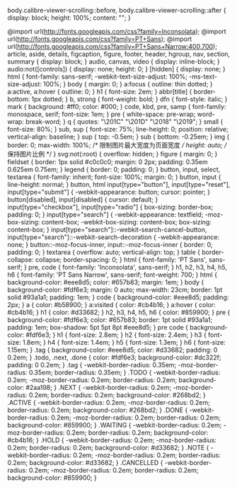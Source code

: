body.calibre-viewer-scrolling::before, body.calibre-viewer-scrolling::after
{ display: block; height: 100%; content: ""; }




@import url(http://fonts.googleapis.com/css?family=Inconsolata);
@import url(http://fonts.googleapis.com/css?family=PT+Sans);
@import url(http://fonts.googleapis.com/css?family=PT+Sans+Narrow:400,700);
article,
aside,
details,
figcaption,
figure,
footer,
header,
hgroup,
nav,
section,
summary {
  display: block;
}
audio,
canvas,
video {
  display: inline-block;
}
audio:not([controls]) {
  display: none;
  height: 0;
}
[hidden] {
  display: none;
}
html {
  font-family: sans-serif;
  -webkit-text-size-adjust: 100%;
  -ms-text-size-adjust: 100%;
}
body {
  margin: 0;
}
a:focus {
  outline: thin dotted;
}
a:active,
a:hover {
  outline: 0;
}
h1 {
  font-size: 2em;
}
abbr[title] {
  border-bottom: 1px dotted;
}
b,
strong {
  font-weight: bold;
}
dfn {
  font-style: italic;
}
mark {
  background: #ff0;
  color: #000;
}
code,
kbd,
pre,
samp {
  font-family: monospace, serif;
  font-size: 1em;
}
pre {
  white-space: pre-wrap;
  word-wrap: break-word;
}
q {
  quotes: "\201C" "\201D" "\2018" "\2019";
}
small {
  font-size: 80%;
}
sub,
sup {
  font-size: 75%;
  line-height: 0;
  position: relative;
  vertical-align: baseline;
}
sup {
  top: -0.5em;
}
sub {
  bottom: -0.25em;
}
img {
  border: 0;
  max-width: 100%; /* 限制图片最大宽度为页面宽度 */
  height: auto;    /* 保持图片比例 */
}
svg:not(:root) {
  overflow: hidden;
}
figure {
  margin: 0;
}
fieldset {
  border: 1px solid #c0c0c0;
  margin: 0 2px;
  padding: 0.35em 0.625em 0.75em;
}
legend {
  border: 0;
  padding: 0;
}
button,
input,
select,
textarea {
  font-family: inherit;
  font-size: 100%;
  margin: 0;
}
button,
input {
  line-height: normal;
}
button,
html input[type="button"],
input[type="reset"],
input[type="submit"] {
  -webkit-appearance: button;
  cursor: pointer;
}
button[disabled],
input[disabled] {
  cursor: default;
}
input[type="checkbox"],
input[type="radio"] {
  box-sizing: border-box;
  padding: 0;
}
input[type="search"] {
  -webkit-appearance: textfield;
  -moz-box-sizing: content-box;
  -webkit-box-sizing: content-box;
  box-sizing: content-box;
}
input[type="search"]::-webkit-search-cancel-button,
input[type="search"]::-webkit-search-decoration {
  -webkit-appearance: none;
}
button::-moz-focus-inner,
input::-moz-focus-inner {
  border: 0;
  padding: 0;
}
textarea {
  overflow: auto;
  vertical-align: top;
}
table {
  border-collapse: collapse;
  border-spacing: 0;
}
html {
  font-family: 'PT Sans', sans-serif;
}
pre,
code {
  font-family: 'Inconsolata', sans-serif;
}
h1,
h2,
h3,
h4,
h5,
h6 {
  font-family: 'PT Sans Narrow', sans-serif;
  font-weight: 700;
}
html {
  background-color: #eee8d5;
  color: #657b83;
  margin: 1em;
}
body {
  background-color: #fdf6e3;
  margin: 0 auto;
  max-width: 23cm;
  border: 1pt solid #93a1a1;
  padding: 1em;
}
code {
  background-color: #eee8d5;
  padding: 2px;
}
a {
  color: #b58900;
}
a:visited {
  color: #cb4b16;
}
a:hover {
  color: #cb4b16;
}
h1 {
  color: #d33682;
}
h2,
h3,
h4,
h5,
h6 {
  color: #859900;
}
pre {
  background-color: #fdf6e3;
  color: #657b83;
  border: 1pt solid #93a1a1;
  padding: 1em;
  box-shadow: 5pt 5pt 8pt #eee8d5;
}
pre code {
  background-color: #fdf6e3;
}
h1 {
  font-size: 2.8em;
}
h2 {
  font-size: 2.4em;
}
h3 {
  font-size: 1.8em;
}
h4 {
  font-size: 1.4em;
}
h5 {
  font-size: 1.3em;
}
h6 {
  font-size: 1.15em;
}
.tag {
  background-color: #eee8d5;
  color: #d33682;
  padding: 0 0.2em;
}
.todo,
.next,
.done {
  color: #fdf6e3;
  background-color: #dc322f;
  padding: 0 0.2em;
}
.tag {
  -webkit-border-radius: 0.35em;
  -moz-border-radius: 0.35em;
  border-radius: 0.35em;
}
.TODO {
  -webkit-border-radius: 0.2em;
  -moz-border-radius: 0.2em;
  border-radius: 0.2em;
  background-color: #2aa198;
}
.NEXT {
  -webkit-border-radius: 0.2em;
  -moz-border-radius: 0.2em;
  border-radius: 0.2em;
  background-color: #268bd2;
}
.ACTIVE {
  -webkit-border-radius: 0.2em;
  -moz-border-radius: 0.2em;
  border-radius: 0.2em;
  background-color: #268bd2;
}
.DONE {
  -webkit-border-radius: 0.2em;
  -moz-border-radius: 0.2em;
  border-radius: 0.2em;
  background-color: #859900;
}
.WAITING {
  -webkit-border-radius: 0.2em;
  -moz-border-radius: 0.2em;
  border-radius: 0.2em;
  background-color: #cb4b16;
}
.HOLD {
  -webkit-border-radius: 0.2em;
  -moz-border-radius: 0.2em;
  border-radius: 0.2em;
  background-color: #d33682;
}
.NOTE {
  -webkit-border-radius: 0.2em;
  -moz-border-radius: 0.2em;
  border-radius: 0.2em;
  background-color: #d33682;
}
.CANCELLED {
  -webkit-border-radius: 0.2em;
  -moz-border-radius: 0.2em;
  border-radius: 0.2em;
  background-color: #859900;
}